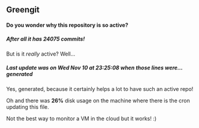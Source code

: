 ## Greengit

#### Do you wonder why this repository is so active?

##### After all it has 24075 commits!

But is it *really* active? Well...

##### Last update was on Wed Nov 10 at 23:25:08 when those lines were... generated

Yes, generated, because it certainly helps a lot to have such an active repo!

Oh and there was **26%** disk usage on the machine
where there is the cron updating this file.

Not the best way to monitor a VM in the cloud but it works! :)
